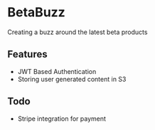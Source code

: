 # BetaBuzz

Creating a buzz around the latest beta products


## Features

- JWT Based Authentication
- Storing user generated content in S3

## Todo
- Stripe integration for payment